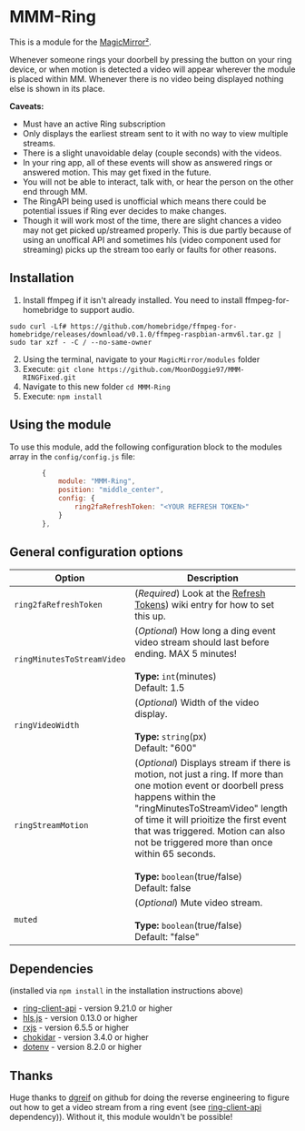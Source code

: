 # MMM-Ring

This is a module for the [MagicMirror²](https://github.com/MichMich/MagicMirror/).

Whenever someone rings your doorbell by pressing the button on your ring device, or when motion is detected a video will appear wherever the module is placed within MM. Whenever there is no video being displayed nothing else is shown in its place.

**Caveats:**

- Must have an active Ring subscription
- Only displays the earliest stream sent to it with no way to view multiple streams.
- There is a slight unavoidable delay (couple seconds) with the videos.
- In your ring app, all of these events will show as answered rings or answered motion. This may get fixed in the future.
- You will not be able to interact, talk with, or hear the person on the other end through MM.
- The RingAPI being used is unofficial which means there could be potential issues if Ring ever decides to make changes.
- Though it will work most of the time, there are slight chances a video may not get picked up/streamed properly. This is due partly because of using an unoffical API and sometimes hls (video component used for streaming) picks up the stream too early or faults for other reasons.

## Installation

1. Install ffmpeg if it isn't already installed. You need to install ffmpeg-for-homebridge to support audio.

```
sudo curl -Lf# https://github.com/homebridge/ffmpeg-for-homebridge/releases/download/v0.1.0/ffmpeg-raspbian-armv6l.tar.gz | sudo tar xzf - -C / --no-same-owner

```

2. Using the terminal, navigate to your `MagicMirror/modules` folder
3. Execute: `git clone https://github.com/MoonDoggie97/MMM-RINGFixed.git`
4. Navigate to this new folder `cd MMM-Ring`
5. Execute: `npm install`

## Using the module

To use this module, add the following configuration block to the modules array in the `config/config.js` file:

```js
		{
			module: "MMM-Ring",
			position: "middle_center",
			config: {
				ring2faRefreshToken: "<YOUR REFRESH TOKEN>"
			}
		},
```

## General configuration options

| Option                     | Description                                                                                                                                 |
| -------------------------- | ------------------------------------------------------------------------------------------------------------------------------------------- |
| `ring2faRefreshToken`      | (_Required_) Look at the [Refresh Tokens](https://github.com/DustinBryant/MMM-Ring/wiki/Refresh-Tokens)) wiki entry for how to set this up. |
| `ringMinutesToStreamVideo` | (_Optional_) How long a ding event video stream should last before ending. MAX 5 minutes! <br><br>**Type:** `int`(minutes) <br>Default: 1.5 |
| `ringVideoWidth`           | (_Optional_) Width of the video display. <br><br>**Type:** `string`(px) <br>Default: "600"                                                  |
| `ringStreamMotion`         | (_Optional_) Displays stream if there is motion, not just a ring. If more than one motion event or doorbell press happens within the "ringMinutesToStreamVideo" length of time it will prioitize the first event that was triggered. Motion can also not be triggered more than once within 65 seconds.  <br><br>**Type:** `boolean`(true/false) <br>Default: false                                                  |
|`muted`| (_Optional_) Mute video stream. <br><br>**Type:** `boolean`(true/false) <br>Default: "false"  |

## Dependencies

(installed via `npm install` in the installation instructions above)

- [ring-client-api](https://www.npmjs.com/package/ring-client-api) - version 9.21.0 or higher
- [hls.js](https://www.npmjs.com/package/hls.js/v/canary) - version 0.13.0 or higher
- [rxjs](https://www.npmjs.com/package/rxjs) - version 6.5.5 or higher
- [chokidar](https://www.npmjs.com/package/chokidar) - version 3.4.0 or higher
- [dotenv](https://www.npmjs.com/package/dotenv) - version 8.2.0 or higher

## Thanks

Huge thanks to [dgreif](https://github.com/dgreif) on github for doing the reverse engineering to figure out how to get a video stream from a ring event (see [ring-client-api](https://www.npmjs.com/package/ring-client-api) dependency)). Without it, this module wouldn't be possible!
